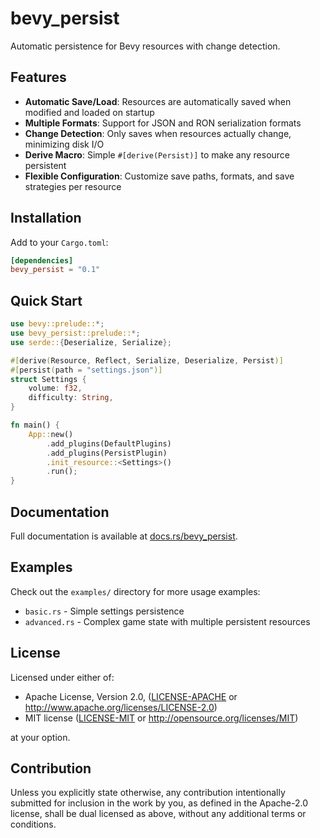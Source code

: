# bevy_persist

Automatic persistence for Bevy resources with change detection.

## Features

- **Automatic Save/Load**: Resources are automatically saved when modified and loaded on startup
- **Multiple Formats**: Support for JSON and RON serialization formats  
- **Change Detection**: Only saves when resources actually change, minimizing disk I/O
- **Derive Macro**: Simple `#[derive(Persist)]` to make any resource persistent
- **Flexible Configuration**: Customize save paths, formats, and save strategies per resource

## Installation

Add to your `Cargo.toml`:

```toml
[dependencies]
bevy_persist = "0.1"
```

## Quick Start

```rust
use bevy::prelude::*;
use bevy_persist::prelude::*;
use serde::{Deserialize, Serialize};

#[derive(Resource, Reflect, Serialize, Deserialize, Persist)]
#[persist(path = "settings.json")]
struct Settings {
    volume: f32,
    difficulty: String,
}

fn main() {
    App::new()
        .add_plugins(DefaultPlugins)
        .add_plugins(PersistPlugin)
        .init_resource::<Settings>()
        .run();
}
```

## Documentation

Full documentation is available at [docs.rs/bevy_persist](https://docs.rs/bevy_persist).

## Examples

Check out the `examples/` directory for more usage examples:
- `basic.rs` - Simple settings persistence
- `advanced.rs` - Complex game state with multiple persistent resources

## License

Licensed under either of:

- Apache License, Version 2.0, ([LICENSE-APACHE](LICENSE-APACHE) or http://www.apache.org/licenses/LICENSE-2.0)
- MIT license ([LICENSE-MIT](LICENSE-MIT) or http://opensource.org/licenses/MIT)

at your option.

## Contribution

Unless you explicitly state otherwise, any contribution intentionally submitted
for inclusion in the work by you, as defined in the Apache-2.0 license, shall be
dual licensed as above, without any additional terms or conditions.